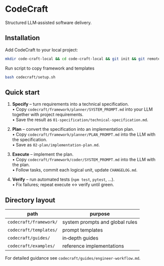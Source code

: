 # CodeCraft

Structured LLM‑assisted software delivery.

## Installation
Add CodeCraft to your local project:

```bash
mkdir code-craft-local && cd code-craft-local && git init && git remote add origin https://github.com/axhamre/code-craft.git && git sparse-checkout set --cone code-craft && git pull origin main && mv code-craft/* . && rm -rf code-craft .git && rm -f .gitignore
```

Run script to copy framework and templates

```bash
bash codecraft/setup.sh
```

## Quick start

1. **Specify** – turn requirements into a technical specification.  
   • Copy `codecraft/framework/planner/SYSTEM_PROMPT.md` into your LLM together with project requirements.  
   • Save the result as `01-specification/technical-specification.md`.

2. **Plan** – convert the specification into an implementation plan.  
   • Copy `codecraft/framework/planner/PLAN_PROMPT.md` into the LLM with the specification.  
   • Save as `02-plan/implementation-plan.md`.

3. **Execute** – implement the plan.  
   • Copy `codecraft/framework/coder/SYSTEM_PROMPT.md` into the LLM with the plan.  
   • Follow tasks, commit each logical unit, update `CHANGELOG.md`.

4. **Verify** – run automated tests (`npm test`, `pytest`, …).  
   • Fix failures; repeat execute ↔ verify until green.

## Directory layout
| path | purpose |
| ---- | ------- |
| `codecraft/framework/` | system prompts and global rules |
| `codecraft/templates/` | prompt templates |
| `codecraft/guides/`    | in‑depth guides |
| `codecraft/examples/`  | reference implementations |

For detailed guidance see `codecraft/guides/engineer-workflow.md`.

